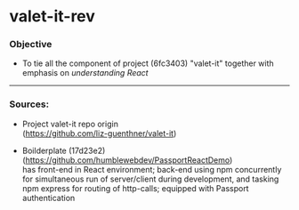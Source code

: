# valet-it-rev

### Objective

- To tie all the component of project (6fc3403) "valet-it" together with emphasis on _understanding React_

---

### Sources:

- Project valet-it repo origin  
  (https://github.com/liz-guenthner/valet-it)

- Boilderplate (17d23e2)  
  (https://github.com/humblewebdev/PassportReactDemo)  
  has front-end in React environment; back-end using npm concurrently for simultaneous run of server/client during development, and tasking npm express for routing of http-calls; equipped with Passport authentication 

 
